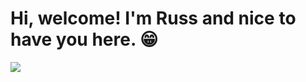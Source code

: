 <h1>Hi, welcome! I'm Russ and nice to have you here. 😁</h1>
<div class="header">
  <img src="https://i.giphy.com/media/v1.Y2lkPTc5MGI3NjExcmNrbGFhazJpd2Qxcm52bjYxejFzcDIyMjNnM2N1bTN3YmQ5MjYxcSZlcD12MV9pbnRlcm5hbF9naWZfYnlfaWQmY3Q9cw/lP8xu5t2DLGG045H8F/giphy.gif" />
</div>

<!---
R-A-1998/R-A-1998 is a ✨ special ✨ repository because its `README.md` (this file) appears on your GitHub profile.
You can click the Preview link to take a look at your changes.
--->

